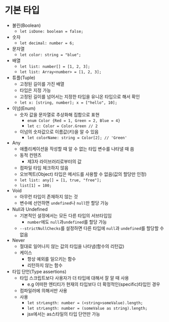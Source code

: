 # 기본 타입

- 불린(Boolean)
  - `let isDone: boolean = false;`
- 숫자
  - `let decimal: number = 6;`
- 문자열
  - `let color: string = "blue";`
- 배열
  - `let list: number[] = [1, 2, 3];`
  - `let list: Array<number> = [1, 2, 3];`
- 튜플(Tuple)
  - 고정된 길이를 가진 배열
  - 타입은 지정 가능
  - 고정된 길이를 넘어서는 지정한 타입을 유니온 타입으로 해서 확인
  - `let x: [string, number]; x = ["hello", 10];`
- 이넘(Enum)
  - 숫자 값을 문자열로 추상화해 집합으로 표현
    - `enum Color {Red = 1, Green = 2, Blue = 4}`
    - `let c: Color = Color.Green // 2`
  - 이넘의 숫자값으로 이름값(키)을 알 수 있음
    - `let colorName: string = Color[2]; // 'Green'`
- Any
  - 애플리케이션을 작성할 때 알 수 없는 타입 변수를 나타낼 때 씀
  - 동적 컨텐츠
    - 제3자 라이브러리로부터의 값
  - 컴파일 타임 체크하지 않음
  - 오브젝트(Object) 타입은 메서드를 사용할 수 없음(값의 할당만 인정)
  - `let list: any[] = [1, true, "free"];`
  - `list[1] = 100;`
- Void
  - 아무런 타입이 존재하지 않는 것
  - 변수에 선언하면 `undefined`나 `null`만 할당 가능
- Null과 Undefined
  - 기본적인 설정에서는 모든 다른 타입의 서브타입임
    - `number`에도 `null`과`undefined`를 할당 가능
  - `--strictNullChecks`를 설정하면 다른 타입에 `null`과 `undefined`를 할당할 수 없음
- Never
  - 절대로 일어나지 않는 값의 타입을 나타냄(함수의 리턴값)
  - 케이스
    - 항상 예외를 일으키는 함수
    - 리턴하지 않는 함수
- 타입 단언(Type assertions)
  - 타입 스크립트보다 사용자가 더 타입에 대해서 잘 알 때 사용
    - e.g 어떠한 엔티티가 현재의 타입보다 더 확정적인(specific)타입인 경우
  - 컴파일러에 의해서만 사용
  - 사용
    - `let strLength: number = (<string>someValue).length;`
    - `let strLength: number = (someValue as string).length;`
    - jsx에서는 as스타일의 타입 단언만 가능
